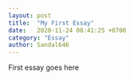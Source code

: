 ```yaml
---
layout: post
title:  "My First Essay"
date:   2020-11-24 08:41:25 +0700
category: "Essay"
author: Sandal646
---
```

First essay goes here